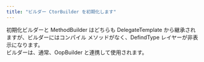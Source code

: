```yaml
---
title: "ビルダー CtorBuilder を初期化します"
---
```


初期化ビルダーと MethodBuilder はどちらも DelegateTemplate から継承されますが、ビルダーにはコンパイル メソッドがなく、DefindType レイヤーが非表示になります。  
ビルダーは、通常、OopBuilder と連携して使用されます。
